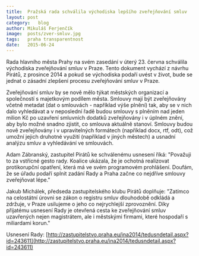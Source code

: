 ```yaml
---
title:	Pražská rada schválila východiska lepšího zveřejňování smluv
layout:	post
category:	blog
author:	Mikuláš Ferjenčík
image:	posts/zver-smluv.jpg
tags:	praha transparentnost
date:	2015-06-24
---
```


Rada hlavního města Prahy na svém zasedání v úterý 23. června schválila východiska zveřejňování smluv v Praze. Tento dokument vychází z návrhu Pirátů, z prosince 2014 a pokud se východiska podaří uvést v život, bude se jednat o zásadní zlepšení procesu zveřejňování smluv v Praze. 

Zveřejňování smluv by se nově mělo týkat městských organizací a společností s majetkovým podílem města. Smlouvy mají být zveřejňovány včetně metadat (dat o smlouvách - například výše plnění) tak, aby se v nich dalo vyhledávat a v neposlední řadě budou smlouvy s plněním nad jeden milion Kč po uzavření smluvních dodatků zveřejňovány i v úplném znění, aby bylo možné snadno zjistit, co smlouva aktuálně stanoví. Smlouvy budou nově zveřejňovány i v upravitelných formátech (například docx, rtf, odt), což umožní jejich druhotné využití (například v jiných městech) a usnadní analýzu smluv a vyhledávání ve smlouvách. 

Adam Zábranský, zastupitel Pirátů ke schválenému usnesení říká: "Považuji to za vstřícné gesto rady. Koalice ukázala, že je ochotná realizovat protikorupční opatření, která má ve svém programovém prohlášení. Doufám, že se úřadu podaří splnit zadání Rady a Praha začne co nejdříve smlouvy zveřejňovat lépe."

Jakub Michálek, předseda zastupitelského klubu Pirátů doplňuje: "Zatímco na celostátní úrovni se zákon o registru smluv dlouhodobě odkládá a zdržuje, v Praze usilujeme o jeho co nejrychlejší zprovoznění. Díky přijatému usnesení Rady je otevřená cesta ke zveřejňování smluv uzavřených nejen magistrátem, ale i městskými firmami, které hospodaří s miliardami korun." 

Usnesení Rady: [http://zastupitelstvo.praha.eu/ina2014/tedusndetail.aspx?id=243611](http://zastupitelstvo.praha.eu/ina2014/tedusndetail.aspx?id=243611)


